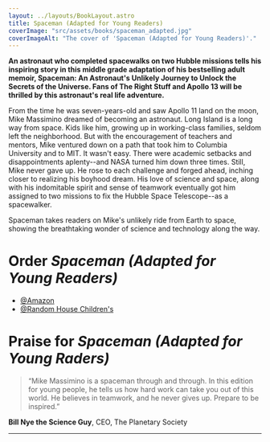 ```yaml
---
layout: ../layouts/BookLayout.astro
title: Spaceman (Adapted for Young Readers)
coverImage: "src/assets/books/spaceman_adapted.jpg"
coverImageAlt: "The cover of 'Spaceman (Adapted for Young Readers)'."
---
```


**An astronaut who completed spacewalks on two Hubble missions tells his inspiring story in this middle grade adaptation of his bestselling adult memoir, Spaceman: An Astronaut's Unlikely Journey to Unlock the Secrets of the Universe. Fans of The Right Stuff and Apollo 13 will be thrilled by this astronaut's real life adventure.**

From the time he was seven-years-old and saw Apollo 11 land on the moon, Mike Massimino dreamed of becoming an astronaut. Long Island is a long way from space. Kids like him, growing up in working-class families, seldom left the neighborhood. But with the encouragement of teachers and mentors, Mike ventured down on a path that took him to Columbia University and to MIT. It wasn't easy. There were academic setbacks and disappointments aplenty--and NASA turned him down three times. Still, Mike never gave up. He rose to each challenge and forged ahead, inching closer to realizing his boyhood dream. His love of science and space, along with his indomitable spirit and sense of teamwork eventually got him assigned to two missions to fix the Hubble Space Telescope--as a spacewalker.

Spaceman takes readers on Mike's unlikely ride from Earth to space, showing the breathtaking wonder of science and technology along the way.

# Order *Spaceman (Adapted for Young Readers)*

- [@Amazon](https://www.amazon.com/Spaceman-Adapted-Young-Readers-Astronaut-ebook/dp/B07V1287Y6/)
- [@Random House Children's](https://www.rhcbooks.com/books/609745/spaceman-(adapted-for-young-readers)/?ref=PRH1F48A29EC7&aid=randohouseinc4553-20&linkid=PRH1F48A29EC7)


# Praise for *Spaceman (Adapted for Young Raders)*

> “Mike Massimino is a spaceman through and through. In this edition for young people, he tells us how hard work can take you out of this world. He believes in teamwork, and he never gives up. Prepare to be inspired.”  

**Bill Nye the Science Guy**, CEO, The Planetary Society

---
